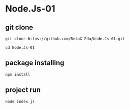 # Node.Js-01

## git clone

```
git clone https://github.com/BetaX-Edu/Node.Js-01.git
```

```
cd Node.Js-01
```

## package installing
```
npm install
```

## project run
```
node index.js
```
